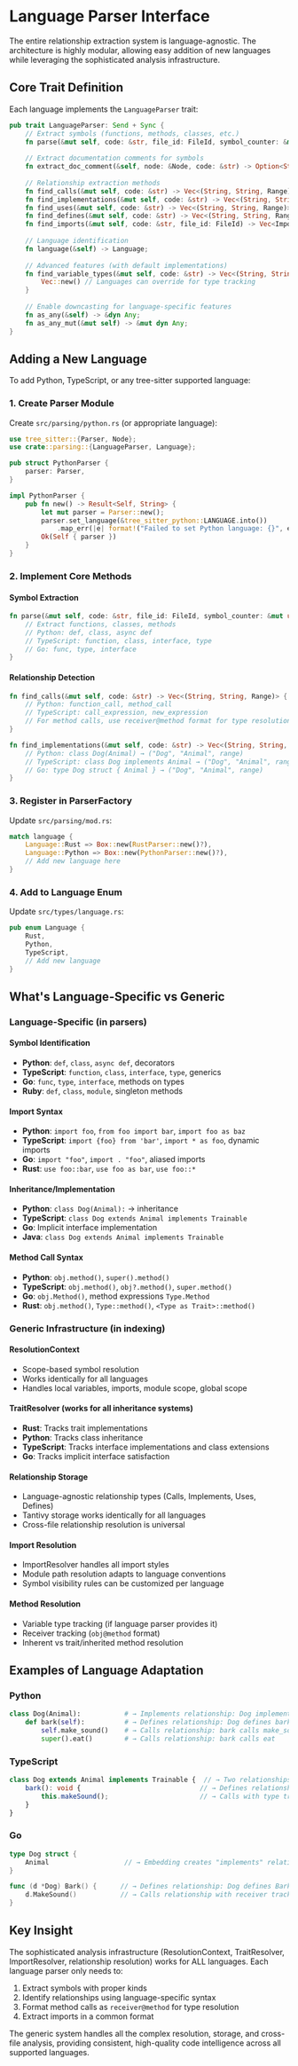 # Language Parser Interface

The entire relationship extraction system is language-agnostic. The architecture is highly modular, allowing easy addition of new languages while leveraging the sophisticated analysis infrastructure.

## Core Trait Definition

Each language implements the `LanguageParser` trait:

```rust
pub trait LanguageParser: Send + Sync {
    // Extract symbols (functions, methods, classes, etc.)
    fn parse(&mut self, code: &str, file_id: FileId, symbol_counter: &mut u32) -> Vec<Symbol>;
    
    // Extract documentation comments for symbols
    fn extract_doc_comment(&self, node: &Node, code: &str) -> Option<String>;
    
    // Relationship extraction methods
    fn find_calls(&mut self, code: &str) -> Vec<(String, String, Range)>;
    fn find_implementations(&mut self, code: &str) -> Vec<(String, String, Range)>;
    fn find_uses(&mut self, code: &str) -> Vec<(String, String, Range)>;
    fn find_defines(&mut self, code: &str) -> Vec<(String, String, Range)>;
    fn find_imports(&mut self, code: &str, file_id: FileId) -> Vec<Import>;
    
    // Language identification
    fn language(&self) -> Language;
    
    // Advanced features (with default implementations)
    fn find_variable_types(&mut self, code: &str) -> Vec<(String, String, Range)> {
        Vec::new() // Languages can override for type tracking
    }
    
    // Enable downcasting for language-specific features
    fn as_any(&self) -> &dyn Any;
    fn as_any_mut(&mut self) -> &mut dyn Any;
}
```

## Adding a New Language

To add Python, TypeScript, or any tree-sitter supported language:

### 1. Create Parser Module
Create `src/parsing/python.rs` (or appropriate language):

```rust
use tree_sitter::{Parser, Node};
use crate::parsing::{LanguageParser, Language};

pub struct PythonParser {
    parser: Parser,
}

impl PythonParser {
    pub fn new() -> Result<Self, String> {
        let mut parser = Parser::new();
        parser.set_language(&tree_sitter_python::LANGUAGE.into())
            .map_err(|e| format!("Failed to set Python language: {}", e))?;
        Ok(Self { parser })
    }
}
```

### 2. Implement Core Methods

#### Symbol Extraction
```rust
fn parse(&mut self, code: &str, file_id: FileId, symbol_counter: &mut u32) -> Vec<Symbol> {
    // Extract functions, classes, methods
    // Python: def, class, async def
    // TypeScript: function, class, interface, type
    // Go: func, type, interface
}
```

#### Relationship Detection
```rust
fn find_calls(&mut self, code: &str) -> Vec<(String, String, Range)> {
    // Python: function_call, method_call
    // TypeScript: call_expression, new_expression
    // For method calls, use receiver@method format for type resolution
}

fn find_implementations(&mut self, code: &str) -> Vec<(String, String, Range)> {
    // Python: class Dog(Animal) → ("Dog", "Animal", range)
    // TypeScript: class Dog implements Animal → ("Dog", "Animal", range)
    // Go: type Dog struct { Animal } → ("Dog", "Animal", range)
}
```

### 3. Register in ParserFactory
Update `src/parsing/mod.rs`:

```rust
match language {
    Language::Rust => Box::new(RustParser::new()?),
    Language::Python => Box::new(PythonParser::new()?),
    // Add new language here
}
```

### 4. Add to Language Enum
Update `src/types/language.rs`:

```rust
pub enum Language {
    Rust,
    Python,
    TypeScript,
    // Add new language
}
```

## What's Language-Specific vs Generic

### Language-Specific (in parsers)

#### Symbol Identification
- **Python**: `def`, `class`, `async def`, decorators
- **TypeScript**: `function`, `class`, `interface`, `type`, generics
- **Go**: `func`, `type`, `interface`, methods on types
- **Ruby**: `def`, `class`, `module`, singleton methods

#### Import Syntax
- **Python**: `import foo`, `from foo import bar`, `import foo as baz`
- **TypeScript**: `import {foo} from 'bar'`, `import * as foo`, dynamic imports
- **Go**: `import "foo"`, `import . "foo"`, aliased imports
- **Rust**: `use foo::bar`, `use foo as bar`, `use foo::*`

#### Inheritance/Implementation
- **Python**: `class Dog(Animal):` → inheritance
- **TypeScript**: `class Dog extends Animal implements Trainable`
- **Go**: Implicit interface implementation
- **Java**: `class Dog extends Animal implements Trainable`

#### Method Call Syntax
- **Python**: `obj.method()`, `super().method()`
- **TypeScript**: `obj.method()`, `obj?.method()`, `super.method()`
- **Go**: `obj.Method()`, method expressions `Type.Method`
- **Rust**: `obj.method()`, `Type::method()`, `<Type as Trait>::method()`

### Generic Infrastructure (in indexing)

#### ResolutionContext
- Scope-based symbol resolution
- Works identically for all languages
- Handles local variables, imports, module scope, global scope

#### TraitResolver (works for all inheritance systems)
- **Rust**: Tracks trait implementations
- **Python**: Tracks class inheritance
- **TypeScript**: Tracks interface implementations and class extensions
- **Go**: Tracks implicit interface satisfaction

#### Relationship Storage
- Language-agnostic relationship types (Calls, Implements, Uses, Defines)
- Tantivy storage works identically for all languages
- Cross-file relationship resolution is universal

#### Import Resolution
- ImportResolver handles all import styles
- Module path resolution adapts to language conventions
- Symbol visibility rules can be customized per language

#### Method Resolution
- Variable type tracking (if language parser provides it)
- Receiver tracking (`obj@method` format)
- Inherent vs trait/inherited method resolution

## Examples of Language Adaptation

### Python
```python
class Dog(Animal):           # → Implements relationship: Dog implements Animal
    def bark(self):          # → Defines relationship: Dog defines bark
        self.make_sound()    # → Calls relationship: bark calls make_sound
        super().eat()        # → Calls relationship: bark calls eat
```

### TypeScript
```typescript
class Dog extends Animal implements Trainable {  // → Two relationships
    bark(): void {                              // → Defines relationship
        this.makeSound();                       // → Calls with type tracking
    }
}
```

### Go
```go
type Dog struct {
    Animal                   // → Embedding creates "implements" relationship
}

func (d *Dog) Bark() {      // → Defines relationship: Dog defines Bark
    d.MakeSound()           // → Calls relationship with receiver tracking
}
```

## Key Insight

The sophisticated analysis infrastructure (ResolutionContext, TraitResolver, ImportResolver, relationship resolution) works for ALL languages. Each language parser only needs to:

1. Extract symbols with proper kinds
2. Identify relationships using language-specific syntax
3. Format method calls as `receiver@method` for type resolution
4. Extract imports in a common format

The generic system handles all the complex resolution, storage, and cross-file analysis, providing consistent, high-quality code intelligence across all supported languages.
